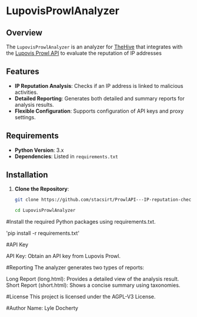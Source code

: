 # LupovisProwlAnalyzer

## Overview

The `LupovisProwlAnalyzer` is an analyzer for [TheHive](https://thehive-project.org) that integrates with the [Lupovis Prowl API](https://api.prowl.lupovis.io) to evaluate the reputation of IP addresses

## Features

- **IP Reputation Analysis**: Checks if an IP address is linked to malicious activities.
- **Detailed Reporting**: Generates both detailed and summary reports for analysis results.
- **Flexible Configuration**: Supports configuration of API keys and proxy settings.

## Requirements

- **Python Version**: 3.x
- **Dependencies**: Listed in `requirements.txt`

## Installation

1. **Clone the Repository**:

   ```bash
   git clone https://github.com/stacsirt/ProwlAPI---IP-reputation-check
   
   cd LupovisProwlAnalyzer


#Install the required Python packages using requirements.txt.

'pip install -r requirements.txt'

#API Key

API Key: Obtain an API key from Lupovis Prowl.

#Reporting
The analyzer generates two types of reports:

Long Report (long.html): Provides a detailed view of the analysis result.
Short Report (short.html): Shows a concise summary using taxonomies.

#License
This project is licensed under the AGPL-V3 License.

#Author
Name: Lyle Docherty
